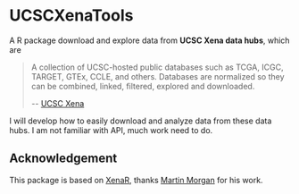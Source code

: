 # UCSCXenaTools

A R package download and explore data from **UCSC Xena data hubs**, which are

> A collection of UCSC-hosted public databases such as TCGA, ICGC, TARGET, GTEx, CCLE, and others. Databases are normalized so they can be combined, linked, filtered, explored and downloaded.
>
> -- [UCSC Xena](https://xena.ucsc.edu/)

I will develop how to easily download and analyze data from these data hubs. I am not familiar with API, much work need to do.


## Acknowledgement

This package is based on [XenaR](https://github.com/mtmorgan/XenaR), thanks [Martin Morgan](https://github.com/mtmorgan) for his work.
